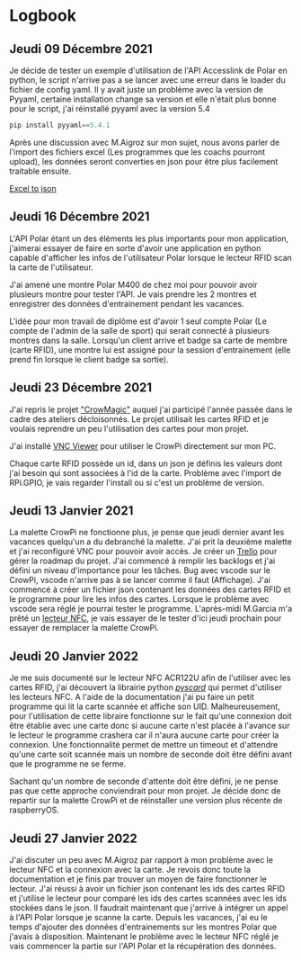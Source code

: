 # Logbook

## Jeudi 09 Décembre 2021
Je décide de tester un exemple d'utilisation de l'API Accesslink de Polar en python, le script n'arrive pas a se lancer avec une erreur dans le loader du fichier de config yaml.
Il y avait juste un problème avec la version de Pyyaml, certaine installation change sa version et elle n'était plus bonne pour le script, j'ai réinstallé pyyaml avec la version 5.4
``` python hl_lines="2 3"
pip install pyyaml==5.4.1
```
Après une discussion avec M.Aigroz sur mon sujet, nous avons parler de l'import des fichiers excel (Les programmes que les coachs pourront upload), les données seront converties en json pour être plus facilement traitable ensuite. 

[Excel to json](https://docs.microsoft.com/en-us/office/dev/scripts/resources/samples/get-table-data)


## Jeudi 16 Décembre 2021
L'API Polar étant un des éléments les plus importants pour mon application, j'aimerai essayer de faire en sorte d'avoir une application en python capable d'afficher les infos de l'utilisateur Polar lorsque le lecteur RFID scan la carte de l'utilisateur.

J'ai amené une montre Polar M400 de chez moi pour pouvoir avoir plusieurs montre pour tester l'API. Je vais prendre les 2 montres et enregistrer des données d'entrainement pendant les vacances.

L'idée pour mon travail de diplôme est d'avoir 1 seul compte Polar (Le compte de l'admin de la salle de sport) qui serait connecté à plusieurs montres dans la salle. Lorsqu'un client arrive et badge sa carte de membre (carte RFID), une montre lui est assigné pour la session d'entrainement (elle prend fin lorsque le client badge sa sortie).

## Jeudi 23 Décembre 2021

J'ai repris le projet ["CrowMagic"](https://github.com/DavidPlnmr/crowmagic) auquel j'ai participé l'année passée dans le cadre des ateliers décloisonnés. Le projet utilisait les cartes RFID et je voulais reprendre un peu l'utilisation des cartes pour mon projet. 

J'ai installé [VNC Viewer](https://www.realvnc.com/fr/connect/download/viewer/) pour utiliser le CrowPi directement sur mon PC. 

Chaque carte RFID possède un id, dans un json je définis les valeurs dont j'ai besoin qui sont associées à l'id de la carte. Problème avec l'import de RPi.GPIO, je vais regarder l'install ou si c'est un problème de version.

## Jeudi 13 Janvier 2021

La malette CrowPi ne fonctionne plus, je pense que jeudi dernier avant les vacances quelqu'un a du debranché la malette. J'ai prit la deuxième malette et j'ai reconfiguré VNC pour pouvoir avoir accès. Je créer un [Trello](https://trello.com/b/13LfbmBE/polardata) pour gérer la roadmap du projet. J'ai commencé à remplir les backlogs et j'ai défini un niveau d'importance pour les tâches. Bug avec vscode sur le CrowPi, vscode n'arrive pas à se lancer comme il faut (Affichage). J'ai commencé à créer un fichier json contenant les données des cartes RFID et le programme pour lire les infos des cartes. Lorsque le problème avec vscode sera réglé je pourrai tester le programme. L'après-midi M.Garcia m'a prêté un [lecteur NFC](https://www.acs.com.hk/en/products/3/acr122u-usb-nfc-reader/), je vais essayer de le tester d'ici jeudi prochain pour essayer de remplacer la malette CrowPi.


## Jeudi 20 Janvier 2022

Je me suis documenté sur le lecteur NFC ACR122U afin de l'utiliser avec les cartes RFID, j'ai découvert la librairie python [*pyscard*](https://pyscard.sourceforge.io/user-guide.html#the-answer-to-reset-atr) qui permet d'utiliser les lecteurs NFC. A l'aide de la documentation j'ai pu faire un petit programme qui lit la carte scannée et affiche son UID. Malheureusement, pour l'utilisation de cette libraire fonctionne sur le fait qu'une connexion doit  être établie avec une carte donc si aucune carte n'est placée à l'avance sur le lecteur le programme crashera car il n'aura aucune carte pour créer la connexion. Une fonctionnalité permet de mettre un timeout et d'attendre qu'une carte soit scannée mais un nombre de seconde doit être défini avant que le programme ne se ferme. 

Sachant qu'un nombre de seconde d'attente doit être défini, je ne pense pas que cette approche conviendrait pour mon projet. Je décide donc de repartir sur la malette CrowPi et de réinstaller une version plus récente de raspberryOS.

## Jeudi 27 Janvier 2022

J'ai discuter un peu avec M.Aigroz par rapport à mon problème avec le lecteur NFC et la connexion avec la carte. Je revois donc toute la documentation et je finis par trouver un moyen de faire fonctionner le lecteur. J'ai réussi à avoir un fichier json contenant les ids des cartes RFID et j'utilise le lecteur pour comparé les ids des cartes scannées avec les ids stockées dans le json. Il faudrait maintenant que j'arrive à intégrer un appel à l'API Polar lorsque je scanne la carte. Depuis les vacances, j'ai eu le temps d'ajouter des données d'entrainements sur les montres Polar que j'avais à disposition. Maintenant le problème avec le lecteur NFC réglé je vais commencer la partie sur l'API Polar et la récupération des données.